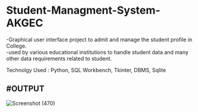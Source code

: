 # Student-Managment-System-AKGEC

-Graphical user interface project to admit and manage the student profile in College.<br>
-used by various educational institutions to handle student data and many other data requirements related to student.<br>

Technolgy Used : Python, SQL Workbench, Tkinter, DBMS, Sqlite<br>

<h2>#OUTPUT </h2>

![Screenshot (470)](https://github.com/Mohit09sinha/Student-Managment-System-AKGEC/assets/138394404/43682da4-70bb-43b7-871e-8ad14b2dccfa)
